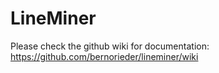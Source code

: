 # LineMiner

Please check the github wiki for documentation: https://github.com/bernorieder/lineminer/wiki
